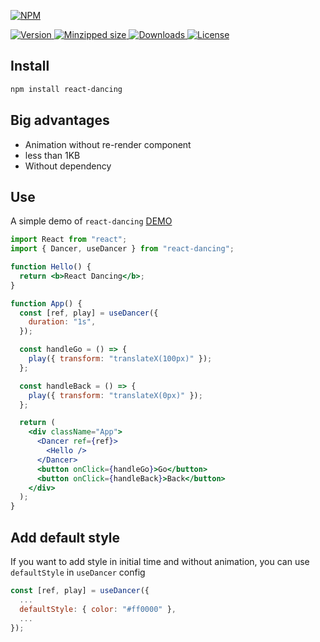 [![NPM](https://nodei.co/npm/react-dancing.png)](https://nodei.co/npm/react-dancing/)

<a href="https://www.npmjs.com/package/react-dancing">
  <img src="https://img.shields.io/npm/v/react-dancing.svg" alt="Version">
</a>

<a href="https://bundlephobia.com/result?p=react-dancing">
<img src="https://badgen.net/bundlephobia/minzip/react-dancing" alt="Minzipped size">
</a>

<a href="https://www.npmjs.com/package/react-dancing">
  <img src="https://badgen.net/npm/dt/react-dancing" alt="Downloads">
</a>

<a href="https://www.npmjs.com/package/react-dancing">
  <img src="https://img.shields.io/npm/l/react-dancing.svg" alt="License">
</a>

## Install

```bash
npm install react-dancing
```

## Big advantages

- Animation without re-render component
- less than 1KB
- Without dependency

## Use

A simple demo of `react-dancing` [DEMO](https://codesandbox.io/s/react-dancing-first-sample-1rnky)

```jsx
import React from "react";
import { Dancer, useDancer } from "react-dancing";

function Hello() {
  return <b>React Dancing</b>;
}

function App() {
  const [ref, play] = useDancer({
    duration: "1s",
  });

  const handleGo = () => {
    play({ transform: "translateX(100px)" });
  };

  const handleBack = () => {
    play({ transform: "translateX(0px)" });
  };

  return (
    <div className="App">
      <Dancer ref={ref}>
        <Hello />
      </Dancer>
      <button onClick={handleGo}>Go</button>
      <button onClick={handleBack}>Back</button>
    </div>
  );
}
```

## Add default style
If you want to add style in initial time and without
animation, you can use `defaultStyle` in `useDancer` config

```jsx
const [ref, play] = useDancer({
  ...
  defaultStyle: { color: "#ff0000" },
  ...
});
```
